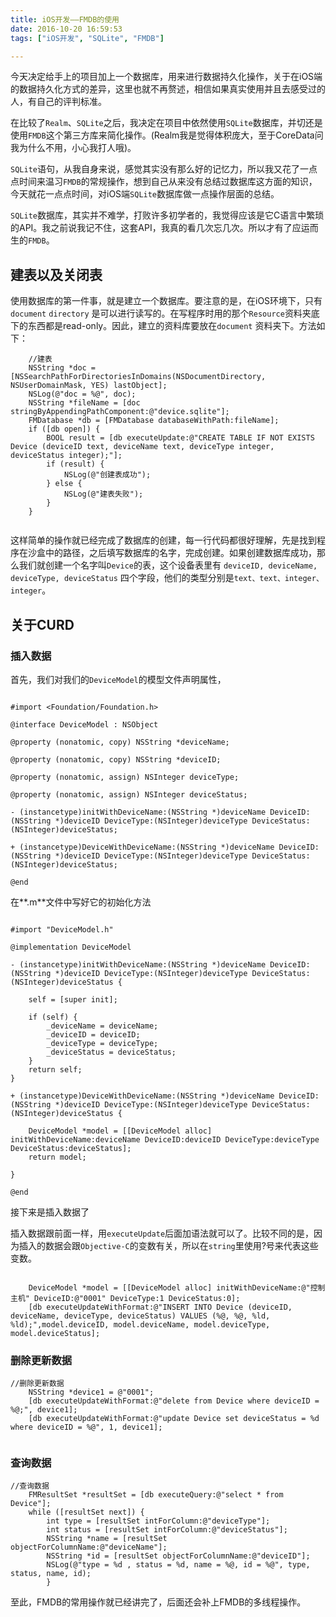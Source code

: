 ```yaml
---
title: iOS开发——FMDB的使用
date: 2016-10-20 16:59:53
tags: ["iOS开发", "SQLite", "FMDB"]

---
```


今天决定给手上的项目加上一个数据库，用来进行数据持久化操作，关于在iOS端的数据持久化方式的差异，这里也就不再赘述，相信如果真实使用并且去感受过的人，有自己的评判标准。

在比较了`Realm`、`SQLite`之后，我决定在项目中依然使用`SQLite`数据库，并切还是使用`FMDB`这个第三方库来简化操作。(Realm我是觉得体积庞大，至于CoreData问我为什么不用，小心我打人哦)。

`SQLite`语句，从我自身来说，感觉其实没有那么好的记忆力，所以我又花了一点点时间来温习`FMDB`的常规操作，想到自己从来没有总结过数据库这方面的知识，今天就花一点点时间，对iOS端`SQLite`数据库做一点操作层面的总结。

<!--more-->

`SQLite`数据库，其实并不难学，打败许多初学者的，我觉得应该是它C语言中繁琐的API。我之前说我记不住，这套API，我真的看几次忘几次。所以才有了应运而生的`FMDB`。

## 建表以及关闭表

使用数据库的第一件事，就是建立一个数据库。要注意的是，在iOS环境下，只有`document` `directory` 是可以进行读写的。在写程序时用的那个`Resource`资料夹底下的东西都是read-only。因此，建立的资料库要放在`document` 资料夹下。方法如下：

```objc
    //建表
    NSString *doc = [NSSearchPathForDirectoriesInDomains(NSDocumentDirectory, NSUserDomainMask, YES) lastObject];
    NSLog(@"doc = %@", doc);
    NSString *fileName = [doc stringByAppendingPathComponent:@"device.sqlite"];
    FMDatabase *db = [FMDatabase databaseWithPath:fileName];
    if ([db open]) {
        BOOL result = [db executeUpdate:@"CREATE TABLE IF NOT EXISTS Device (deviceID text, deviceName text, deviceType integer, deviceStatus integer);"];
        if (result) {
            NSLog(@"创建表成功");
        } else {
            NSLog(@"建表失败");
        }
    }
    
```

这样简单的操作就已经完成了数据库的创建，每一行代码都很好理解，先是找到程序在沙盒中的路径，之后填写数据库的名字，完成创建。如果创建数据库成功，那么我们就创建一个名字叫`Device`的表，这个设备表里有 `deviceID, deviceName, deviceType, deviceStatus` 四个字段，他们的类型分别是`text、text、integer、integer`。

## 关于CURD

### 插入数据

首先，我们对我们的`DeviceModel`的模型文件声明属性，

```objc

#import <Foundation/Foundation.h>

@interface DeviceModel : NSObject

@property (nonatomic, copy) NSString *deviceName;

@property (nonatomic, copy) NSString *deviceID;

@property (nonatomic, assign) NSInteger deviceType;

@property (nonatomic, assign) NSInteger deviceStatus;

- (instancetype)initWithDeviceName:(NSString *)deviceName DeviceID:(NSString *)deviceID DeviceType:(NSInteger)deviceType DeviceStatus:(NSInteger)deviceStatus;

+ (instancetype)DeviceWithDeviceName:(NSString *)deviceName DeviceID:(NSString *)deviceID DeviceType:(NSInteger)deviceType DeviceStatus:(NSInteger)deviceStatus;

@end

```

在**.m**文件中写好它的初始化方法

```objc

#import "DeviceModel.h"

@implementation DeviceModel

- (instancetype)initWithDeviceName:(NSString *)deviceName DeviceID:(NSString *)deviceID DeviceType:(NSInteger)deviceType DeviceStatus:(NSInteger)deviceStatus {
    
    self = [super init];
    
    if (self) {
        _deviceName = deviceName;
        _deviceID = deviceID;
        _deviceType = deviceType;
        _deviceStatus = deviceStatus;
    }
    return self;
}

+ (instancetype)DeviceWithDeviceName:(NSString *)deviceName DeviceID:(NSString *)deviceID DeviceType:(NSInteger)deviceType DeviceStatus:(NSInteger)deviceStatus {
    
    DeviceModel *model = [[DeviceModel alloc] initWithDeviceName:deviceName DeviceID:deviceID DeviceType:deviceType DeviceStatus:deviceStatus];
    return model;
    
}

@end

```

接下来是插入数据了

插入数据跟前面一样，用`executeUpdate`后面加语法就可以了。比较不同的是，因为插入的数据会跟`Objective-C`的变数有关，所以在`string`里使用?号来代表这些变数。

```objc

    DeviceModel *model = [[DeviceModel alloc] initWithDeviceName:@"控制主机" DeviceID:@"0001" DeviceType:1 DeviceStatus:0];
    [db executeUpdateWithFormat:@"INSERT INTO Device (deviceID, deviceName, deviceType, deviceStatus) VALUES (%@, %@, %ld, %ld);",model.deviceID, model.deviceName, model.deviceType, model.deviceStatus];

```

### 删除更新数据

```objc
//删除更新数据
    NSString *device1 = @"0001";
    [db executeUpdateWithFormat:@"delete from Device where deviceID = %@;", device1];
    [db executeUpdateWithFormat:@"update Device set deviceStatus = %d where deviceID = %@", 1, device1];
    
```

### 查询数据

``` objc
//查询数据
    FMResultSet *resultSet = [db executeQuery:@"select * from Device"];
    while ([resultSet next]) {
        int type = [resultSet intForColumn:@"deviceType"];
        int status = [resultSet intForColumn:@"deviceStatus"];
        NSString *name = [resultSet objectForColumnName:@"deviceName"];
        NSString *id = [resultSet objectForColumnName:@"deviceID"];
        NSLog(@"type = %d , status = %d, name = %@, id = %@", type, status, name, id);
        } 
```

至此，FMDB的常用操作就已经讲完了，后面还会补上FMDB的多线程操作。